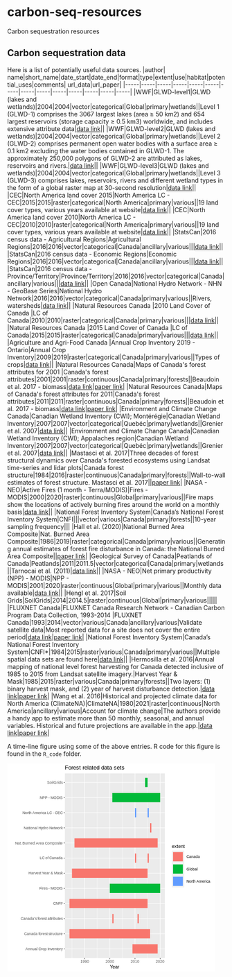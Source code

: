 # carbon-seq-resources
Carbon sequestration resources
## Carbon sequestration data
Here is a list of potentially useful data sources.
|author| name|short_name|date_start|date_end|format|type|extent|use|habitat|potential_uses|comments| url_data|url_paper|
|-----|-----|-----|-----|-----|-----|-----|-----|-----|-----|-----|-----|-----|-----|
|WWF|GLWD-level1|GLWD (lakes and wetlands)|2004|2004|vector|categorical|Global|primary|wetlands||Level 1 (GLWD-1) comprises the 3067 largest lakes (area ≥ 50 km2) and 654 largest reservoirs (storage capacity ≥ 0.5 km3) worldwide, and includes extensive attribute data|[data link](https://www.worldwildlife.org/publications/global-lakes-and-wetlands-database-large-lake-polygons-level-1)||
|WWF|GLWD-level2|GLWD (lakes and wetlands)|2004|2004|vector|categorical|Global|primary|wetlands||Level 2 (GLWD-2) comprises permanent open water bodies with a surface area ≥ 0.1 km2 excluding the water bodies contained in GLWD-1. The approximately 250,000 polygons of GLWD-2 are attributed as lakes, reservoirs and rivers.|[data link](https://www.worldwildlife.org/publications/global-lakes-and-wetlands-database-small-lake-polygons-level-2)||
|WWF|GLWD-level3|GLWD (lakes and wetlands)|2004|2004|vector|categorical|Global|primary|wetlands||Level 3 (GLWD-3) comprises lakes, reservoirs, rivers and different wetland types in the form of a global raster map at 30-second resolution|[data link](https://www.worldwildlife.org/publications/global-lakes-and-wetlands-database-lakes-and-wetlands-grid-level-3)||
|CEC|North America land cover 2015|North America LC - CEC|2015|2015|raster|categorical|North America|primary|various||19 land cover types, various years available at website|[data link]( http://www.cec.org/files/atlas)||
|CEC|North America land cover 2010|North America LC - CEC|2010|2010|raster|categorical|North America|primary|various||19 land cover types, various years available at website|[data link]( http://www.cec.org/files/atlas)||
|StatsCan|2016 census data - Agricultural Regions|Agricultural Regions|2016|2016|vector|categorical|Canada|ancillary|various|||[data link](https://www12.statcan.gc.ca/census-recensement/2011/geo/bound-limit/bound-limit-2016-eng.cfm)||
|StatsCan|2016 census data - Economic Regions|Economic Regions|2016|2016|vector|categorical|Canada|ancillary|various|||[data link](https://www12.statcan.gc.ca/census-recensement/2011/geo/bound-limit/bound-limit-2016-eng.cfm)||
|StatsCan|2016 census data - Province/Territory|Province/Territory|2016|2016|vector|categorical|Canada|ancillary|various|||[data link](https://www12.statcan.gc.ca/census-recensement/2011/geo/bound-limit/bound-limit-2016-eng.cfm)||
|Open Canada|National Hydro Network - NHN - GeoBase Series|National Hydro Network|2016|2016|vector|categorical|Canada|primary|various||Rivers, watersheds|[data link](https://open.canada.ca/data/en/dataset/a4b190fe-e090-4e6d-881e-b87956c07977)||
|Natural Resources Canada |2010 Land Cover of Canada |LC of Canada|2010|2010|raster|categorical|Canada|primary|various|||[data link](https://open.canada.ca/data/en/dataset/c688b87f-e85f-4842-b0e1-a8f79ebf1133)||
|Natural Resources Canada |2015 Land Cover of Canada |LC of Canada|2015|2015|raster|categorical|Canada|primary|various|||[data link](https://open.canada.ca/data/en/dataset/4e615eae-b90c-420b-adee-2ca35896caf6)||
|Agriculture and Agri-Food Canada |Annual Crop Inventory 2019 - Ontario|Annual Crop Inventory|2009|2019|raster|categorical|Canada|primary|various||Types of crops|[data link](https://www.agr.gc.ca/atlas/data_donnees/agr/annualCropInventory/tif/2019/)||
|Natural Resources Canada|Maps of Canada's forest attributes for 2001 |Canada's forest attributes|2001|2001|raster|continuous|Canada|primary|forests||Beaudoin et al. 2017 - biomass|[data link](https://open.canada.ca/data/en/dataset/ec9e2659-1c29-4ddb-87a2-6aced147a990)|[paper link](https://cdnsciencepub.com/doi/10.1139/cjfr-2017-0184)|
|Natural Resources Canada|Maps of Canada's forest attributes for 2011|Canada's forest attributes|2011|2011|raster|continuous|Canada|primary|forests||Beaudoin et al. 2017 - biomass|[data link](https://open.canada.ca/data/en/dataset/ec9e2659-1c29-4ddb-87a2-6aced147a990)|[paper link](https://cdnsciencepub.com/doi/10.1139/cjfr-2017-0184)|
|Environment and Climate Change Canada|Canadian Wetland Inventory (CWI); Montérégie|Canadian Wetland Inventory|2007|2007|vector|categorical|Quebéc|primary|wetlands||Grenier et al. 2007|[data link](https://open.canada.ca/data/en/dataset/2381fe32-653c-431b-b520-a85b2396e377)||
|Environment and Climate Change Canada|Canadian Wetland Inventory (CWI); Appalaches region|Canadian Wetland Inventory|2007|2007|vector|categorical|Quebéc|primary|wetlands||Grenier et al. 2007|[data link](https://open.canada.ca/data/en/dataset/09f46d71-6feb-4f8f-8eb5-a58a58b06af5)||
|Mastasci et al. 2017|Three decades of forest structural dynamics over Canada's forested ecosystems using Landsat time-series and lidar plots|Canada forest structure|1984|2016|raster|continuous|Canada|primary|forests||Wall-to-wall estimates of forest structure. Mastasci et al. 2017||[paper link](https://www.sciencedirect.com/science/article/pii/S0034425718303572)|
|NASA - NEO|Active Fires (1 month - Terra/MODIS)|Fires - MODIS|2000|2020|raster|continuous|Global|primary|various||Fire maps show the locations of actively burning fires around the world on a monthly basis|[data link](https://earthobservatory.nasa.gov/global-maps/MOD14A1_M_FIRE)||
|National Forest Inventory System|Canada’s National Forest Inventory System|CNFI|||vector|various|Canada|primary|forests||10-year sampling frequency|||
|Hall et al. (2020)|National Burned Area Composite|Nat. Burned Area Composite|1986|2019|raster|categorical|Canada|primary|various||Generating annual estimates of forest fire disturbance in Canada: the National Burned Area Composite||[paper link](https://www.publish.csiro.au/wf/WF19201)|
|Geological Survey of Canada|Peatlands of Canada|Peatlands|2011|2011.5|vector|categorical|Canada|primary|wetlands||Tarnocai et al. (2011)|[data link](https://geoscan.nrcan.gc.ca/starweb/geoscan/servlet.starweb?path=geoscan/fulle.web&search1=R=288786)||
|NASA - NEO|Net primary productivity (NPP) - MODIS|NPP - MODIS|2001|2020|raster|continuous|Global|primary|various||Monthly data available|[data link](https://lpdaac.usgs.gov/products/mod17a3hv006/)||
|Hengl et al. 2017|Soil Grids|SoilGrids|2014|2014.5|raster|continuous|Global|primary|various|||||
|FLUXNET Canada|FLUXNET Canada Research Network - Canadian Carbon Program Data Collection, 1993-2014 |FLUXNET Canada|1993|2014|vector|various|Canada|ancillary|various|Validate satellite data|Most reported data for a site does not cover the entire period|[data link](https://daac.ornl.gov/cgi-bin/dsviewer.pl?ds_id=1335)|[paper link](https://daac.ornl.gov/FLUXNET/guides/FLUXNET_Canada.html)|
|National Forest Inventory System|Canada’s National Forest Inventory System|CNFI*|1984|2015|raster|various|Canada|primary|various||Multiple spatial data sets are found here|[data link](https://opendata.nfis.org/mapserver/nfis-change_eng.html)||
|Hermosilla et al. 2016|Annual mapping of national level forest harvesting for Canada detected inclusive of 1985 to 2015 from Landsat satellite imagery.|Harvest Year & Mask|1985|2015|raster|various|Canada|primary|forests||Two layers: (1) binary harvest mask, and (2) year of harvest disturbance detection.|[data link](https://opendata.nfis.org/mapserver/nfis-change_eng.html)|[paper link](https://www.tandfonline.com/doi/full/10.1080/17538947.2016.1187673)|
|Wang et al. 2016|Historical and projected climate data for North America (ClimateNA)|ClimateNA|1980|2021|raster|continuous|North America|ancillary|various|Account for climate change|The authors provide a handy app to estimate more than 50 monthly, seasonal, and annual variables. Historical and future projections are available in the app.|[data link](https://sites.ualberta.ca/~ahamann/data/climatena.html)|[paper link](https://journals.plos.org/plosone/article?id=10.1371/journal.pone.0156720)|

A time-line figure using some of the above entries. R code for this figure is found in the `R_code` folder.

![Forest related data time-line](./images/forest_data_sets1.png "Forest related data time-line")




